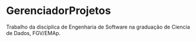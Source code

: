 # GerenciadorProjetos
Trabalho da disciplica de Engenharia de Software na graduação de Ciencia de Dados, FGV/EMAp.
